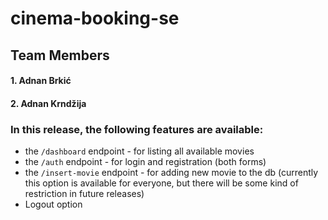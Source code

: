 # cinema-booking-se

## Team Members
#### 1. Adnan Brkić
#### 2. Adnan Krndžija


### In this release, the following features are available:
- the ```/dashboard``` endpoint - for listing all available movies 
- the ```/auth``` endpoint - for login and registration (both forms)
- the ```/insert-movie``` endpoint - for adding new movie to the db (currently this option is available for everyone, but there will be some kind of restriction in future releases) 
- Logout option

